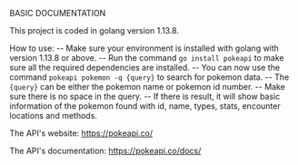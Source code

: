 BASIC DOCUMENTATION

This project is coded in golang version 1.13.8.

How to use:
-- Make sure your environment is installed with golang with version 1.13.8 or above.
-- Run the command `go install pokeapi` to make sure all the required dependencies are installed.
-- You can now use the command `pokeapi pokemon -q {query}` to search for pokemon data.
-- The `{query}` can be either the pokemon name or pokemon id number.
-- Make sure there is no space in the query. 
-- If there is result, it will show basic information of the pokemon found with id, name, types, stats, encounter locations and methods.

The API's website:
https://pokeapi.co/

The API's documentation:
https://pokeapi.co/docs/
